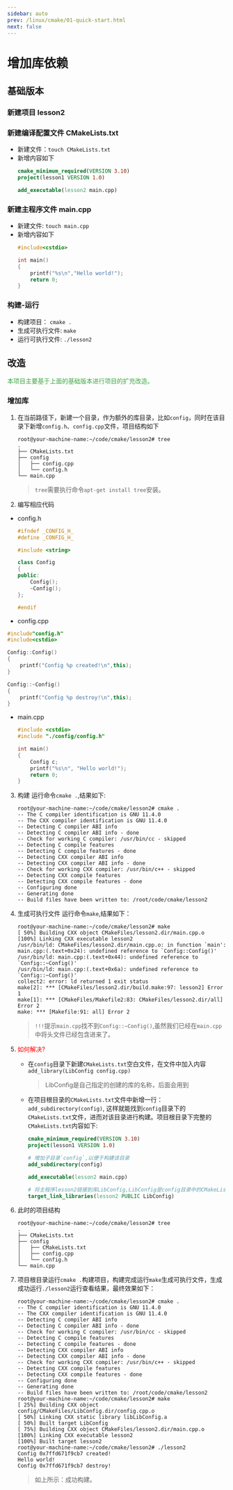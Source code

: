 ```yaml
---
sidebar: auto
prev: /linux/cmake/01-quick-start.html
next: false
---
```

# 增加库依赖
## 基础版本
### 新建项目 lesson2
### 新建编译配置文件 CMakeLists.txt
* 新建文件：`touch CMakeLists.txt`
* 新增内容如下
    ```cmake
    cmake_minimum_required(VERSION 3.10)
    project(lesson1 VERSION 1.0)

    add_executable(lesson2 main.cpp)
    ```
### 新建主程序文件 main.cpp
* 新建文件: `touch main.cpp`
* 新增内容如下
    ```cpp
    #include<cstdio>

    int main()
    {
        printf("%s\n","Hello world!");
        return 0;
    }
    ```
### 构建-运行
* 构建项目： `cmake .`
* 生成可执行文件: `make`
* 运行可执行文件: `./lesson2`
## 改造
<font color=#3da742>本项目主要基于上面的基础版本进行项目的扩充改造。</font>
### 增加库
1. 在当前路径下，新建一个目录，作为额外的库目录，比如`config`，同时在该目录下新增`config.h`、`config.cpp`文件，项目结构如下
    ```shell
    root@your-machine-name:~/code/cmake/lesson2# tree
    .
    ├── CMakeLists.txt
    ├── config
    │   ├── config.cpp
    │   └── config.h
    └── main.cpp
    ```
    > `tree`需要执行命令`apt-get install tree`安装。
2. 编写相应代码
* config.h
    ```cpp
    #ifndef _CONFIG_H_
    #define _CONFIG_H_

    #include <string>

    class Config
    {
    public:
        Config();
        ~Config();
    };

    #endif
    ```
* config.cpp
```cpp
#include"config.h"
#include<cstdio>

Config::Config()
{
    printf("Config %p created!\n",this);
}

Config::~Config()
{
    printf("Config %p destroy!\n",this);
}
```
* main.cpp
    ```cpp
    #include <cstdio>
    #include "./config/config.h"

    int main()
    {
        Config c;
        printf("%s\n", "Hello world!");
        return 0;
    }
    ```
3. 构建
运行命令`cmake .`,结果如下:
    ```shell
    root@your-machine-name:~/code/cmake/lesson2# cmake .
    -- The C compiler identification is GNU 11.4.0
    -- The CXX compiler identification is GNU 11.4.0
    -- Detecting C compiler ABI info
    -- Detecting C compiler ABI info - done
    -- Check for working C compiler: /usr/bin/cc - skipped
    -- Detecting C compile features
    -- Detecting C compile features - done
    -- Detecting CXX compiler ABI info
    -- Detecting CXX compiler ABI info - done
    -- Check for working CXX compiler: /usr/bin/c++ - skipped
    -- Detecting CXX compile features
    -- Detecting CXX compile features - done
    -- Configuring done
    -- Generating done
    -- Build files have been written to: /root/code/cmake/lesson2
    ```
4. 生成可执行文件
运行命令`make`,结果如下：
    ```shell
    root@your-machine-name:~/code/cmake/lesson2# make
    [ 50%] Building CXX object CMakeFiles/lesson2.dir/main.cpp.o
    [100%] Linking CXX executable lesson2
    /usr/bin/ld: CMakeFiles/lesson2.dir/main.cpp.o: in function `main':
    main.cpp:(.text+0x24): undefined reference to `Config::Config()'
    /usr/bin/ld: main.cpp:(.text+0x44): undefined reference to `Config::~Config()'
    /usr/bin/ld: main.cpp:(.text+0x6a): undefined reference to `Config::~Config()'
    collect2: error: ld returned 1 exit status
    make[2]: *** [CMakeFiles/lesson2.dir/build.make:97: lesson2] Error 1
    make[1]: *** [CMakeFiles/Makefile2:83: CMakeFiles/lesson2.dir/all] Error 2
    make: *** [Makefile:91: all] Error 2
    ```
    > `!!!`提示`main.cpp`找不到`Config::~Config()`,虽然我们已经在`main.cpp`中将头文件已经包含进来了。

5. <font color=#ff0000>如何解决?</font>
    * 在`config`目录下新建`CMakeLists.txt`空白文件，在文件中加入内容`add_library(LibConfig config.cpp)`
        > LibConfig是自己指定的创建的库的名称，后面会用到
    * 在项目根目录的`CMakeLists.txt`文件中新增一行：`add_subdirectory(config)`, 这样就能找到`config`目录下的`CMakeLists.txt`文件，进而对该目录进行构建。项目根目录下完整的`CMakeLists.txt`内容如下:
        ```cmake
        cmake_minimum_required(VERSION 3.10)
        project(lesson1 VERSION 1.0)

        # 增加子目录`config`,以便于构建该目录
        add_subdirectory(config)

        add_executable(lesson2 main.cpp)

        # 将主程序lesson2链接到库LibConfig,LibConfig是config目录中的CMakeLists.txt中指定的
        target_link_libraries(lesson2 PUBLIC LibConfig)
        ```
6. 此时的项目结构
    ```shell
    root@your-machine-name:~/code/cmake/lesson2# tree
    .
    ├── CMakeLists.txt
    ├── config
    │   ├── CMakeLists.txt
    │   ├── config.cpp
    │   └── config.h
    └── main.cpp
    ```
7. 项目根目录运行`cmake .`构建项目，构建完成运行`make`生成可执行文件，生成成功运行`./lesson2`运行查看结果，最终效果如下：
    ```shell
    root@your-machine-name:~/code/cmake/lesson2# cmake .
    -- The C compiler identification is GNU 11.4.0
    -- The CXX compiler identification is GNU 11.4.0
    -- Detecting C compiler ABI info
    -- Detecting C compiler ABI info - done
    -- Check for working C compiler: /usr/bin/cc - skipped
    -- Detecting C compile features
    -- Detecting C compile features - done
    -- Detecting CXX compiler ABI info
    -- Detecting CXX compiler ABI info - done
    -- Check for working CXX compiler: /usr/bin/c++ - skipped
    -- Detecting CXX compile features
    -- Detecting CXX compile features - done
    -- Configuring done
    -- Generating done
    -- Build files have been written to: /root/code/cmake/lesson2
    root@your-machine-name:~/code/cmake/lesson2# make
    [ 25%] Building CXX object config/CMakeFiles/LibConfig.dir/config.cpp.o
    [ 50%] Linking CXX static library libLibConfig.a
    [ 50%] Built target LibConfig
    [ 75%] Building CXX object CMakeFiles/lesson2.dir/main.cpp.o
    [100%] Linking CXX executable lesson2
    [100%] Built target lesson2
    root@your-machine-name:~/code/cmake/lesson2# ./lesson2
    Config 0x7ffd671f9cb7 created!
    Hello world!
    Config 0x7ffd671f9cb7 destroy!
    ```
    > 如上所示：成功构建。